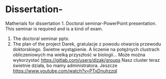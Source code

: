 # Dissertation-
Matherials for dissertation 1. Doctoral seminar-PowerPoint presentation. This seminar is required and is a kind of exam.
1. The doctoral seminar pptx.
2. The plan of the project
Darek, gratulacje z powodu otwarcia przewodu doktorskiego. Świetne wystąpienie. A liczenie na potężnych clustrach obliczeniowych ma wielką przyszłość w biologii...
Może można wykorzystać https://gitlab.com/users/dizak/groups
Nasz cluster teraz świetnie działa, bo mamy administratora.
Jeszcze https://www.youtube.com/watch?v=PTxDnuhzzqI
